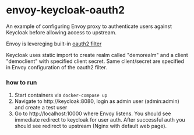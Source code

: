 # envoy-keycloak-oauth2

An example of configuring Envoy proxy to authenticate users against Keycloak before allowing access to upstream.

Envoy is levereging built-in [oauth2 filter](https://www.envoyproxy.io/docs/envoy/latest/configuration/http/http_filters/oauth2_filter)

Keycloak uses static import to create realm called "demorealm" and a client "democlient" with specified client secret. Same client/secret are specified in Envoy configuration of the oauth2 filter.

### how to run

1. Start containers via `docker-compose up`
2. Navigate to http://keycloak:8080, login as admin user (admin:admin) and create a test user
3. Go to http://localhost:10000 where Envoy listens. You should see immediate redirect to keycloak for user auth. After successful auth you should see redirect to upstream (Nginx with default web page).

